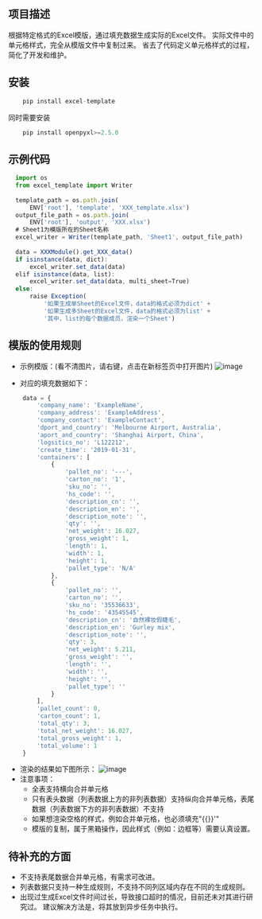 ## 项目描述
根据特定格式的Excel模版，通过填充数据生成实际的Excel文件。
实际文件中的单元格样式，完全从模版文件中复制过来。
省去了代码定义单元格样式的过程，简化了开发和维护。

## 安装
```javascript
    pip install excel-template
```
同时需要安装
```javascript
    pip install openpyxl>=2.5.0
```

## 示例代码
```javascript
  import os
  from excel_template import Writer
  
  template_path = os.path.join(
      ENV['root'], 'template', 'XXX_template.xlsx')
  output_file_path = os.path.join(
      ENV['root'], 'output', 'XXX.xlsx')
  # Sheet1为模版所在的Sheet名称
  excel_writer = Writer(template_path, 'Sheet1', output_file_path)
  
  data = XXXModule().get_XXX_data()
  if isinstance(data, dict):
      excel_writer.set_data(data)
  elif isinstance(data, list):
      excel_writer.set_data(data, multi_sheet=True)
  else:
      raise Exception(
          '如果生成单Sheet的Excel文件，data的格式必须为dict' + 
          '如果生成多Sheet的Excel文件，data的格式必须为list' +
          '其中，list的每个数据成员，渲染一个Sheet')
```

## 模版的使用规则
* 示例模版：(看不清图片，请右键，点击在新标签页中打开图片)
![image](https://raw.githubusercontent.com/qjjayy/excel_template/master/image/example_template.jpeg)

* 对应的填充数据如下：
```javascript
    data = {
        'company_name': 'ExampleName',
        'company_address': 'ExampleAddress',
        'company_contact': 'ExampleContact',
        'dport_and_country': 'Melbourne Airport, Australia',
        'aport_and_country': 'Shanghai Airport, China',
        'logsitics_no': 'L122212',
        'create_time': '2019-01-31',
        'containers': [
            {
                'pallet_no': '---',
                'carton_no': '1',
                'sku_no': '',
                'hs_code': '',
                'description_cn': '',
                'description_en': '',
                'description_note': '',
                'qty': '',
                'net_weight': 16.027,
                'gross_weight': 1,
                'length': 1,
                'width': 1,
                'height': 1,
                'pallet_type': 'N/A'
            },
            {
                'pallet_no': '',
                'carton_no': '',
                'sku_no': '35536633',
                'hs_code': '43545545',
                'description_cn': '自然裸妆假睫毛',
                'description_en': 'Gurley mix',
                'description_note': '',
                'qty': 3,
                'net_weight': 5.211,
                'gross_weight': '',
                'length': '',
                'width': '',
                'height': '',
                'pallet_type': ''
            }
        ],
        'pallet_count': 0,
        'carton_count': 1,
        'total_qty': 3,
        'total_net_weight': 16.027,
        'total_gross_weight': 1,
        'total_volume': 1
    }
```
* 渲染的结果如下图所示：
![image](https://raw.githubusercontent.com/qjjayy/excel_template/master/image/example_real.jpeg)
* 注意事项：
    * 全表支持横向合并单元格
    * 只有表头数据（列表数据上方的非列表数据）支持纵向合并单元格，表尾数据（列表数据下方的非列表数据）不支持
    * 如果想渲染空格的样式，例如合并单元格，也必须填充"{{}}'"
    * 模版的复制，属于黑箱操作，因此样式（例如：边框等）需要认真设置。
    
## 待补充的方面
* 不支持表尾数据合并单元格，有需求可改进。
* 列表数据只支持一种生成规则，不支持不同列区域内存在不同的生成规则。
* 出现过生成Excel文件时间过长，导致接口超时的情况，目前还未对其进行研究过。
建议解决方法是，将其放到异步任务中执行。